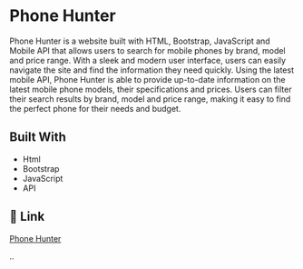 # Phone Hunter

Phone Hunter is a website built with HTML, Bootstrap, JavaScript and Mobile API that allows users to search for mobile phones by brand, model and price range. With a sleek and modern user interface, users can easily navigate the site and find the information they need quickly.
Using the latest mobile API, Phone Hunter is able to provide up-to-date information on the latest mobile phone models, their specifications and prices. Users can filter their search results by brand, model and price range, making it easy to find the perfect phone for their needs and budget.

## Built With

- Html
- Bootstrap
- JavaScript
- API

## 🔗 Link

[Phone Hunter](https://habibaferdausi.github.io/Phone-Hunter-API)



..

